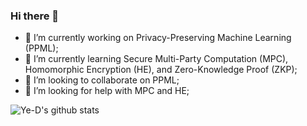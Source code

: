 ### Hi there 👋

- 🔭 I’m currently working on Privacy-Preserving Machine Learning (PPML);
- 🌱 I’m currently learning Secure Multi-Party Computation (MPC), Homomorphic Encryption (HE), and Zero-Knowledge Proof (ZKP);
- 👯 I’m looking to collaborate on PPML;
- 🤔 I’m looking for help with MPC and HE;

![Ye-D's github stats](https://github-readme-stats.vercel.app/api?username=Ye-D&show_icons=true&icon_color=fff&bg_color=30,e96443,904e95&title_color=fff&text_color=fff) 
